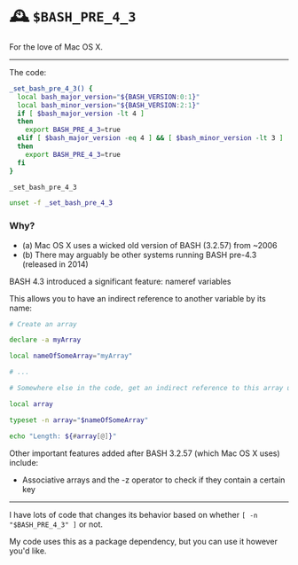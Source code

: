 # 🕰️ `$BASH_PRE_4_3`

For the love of Mac OS X.

---

The code:

```sh
_set_bash_pre_4_3() {
  local bash_major_version="${BASH_VERSION:0:1}"
  local bash_minor_version="${BASH_VERSION:2:1}"
  if [ $bash_major_version -lt 4 ]
  then
    export BASH_PRE_4_3=true
  elif [ $bash_major_version -eq 4 ] && [ $bash_minor_version -lt 3 ]
  then
    export BASH_PRE_4_3=true
  fi
}

_set_bash_pre_4_3

unset -f _set_bash_pre_4_3
```

### Why?

 - (a) Mac OS X uses a wicked old version of BASH (3.2.57) from ~2006
 - (b) There may arguably be other systems running BASH pre-4.3 (released in 2014)
 
BASH 4.3 introduced a significant feature: nameref variables

This allows you to have an indirect reference to another variable by its name:

```sh
# Create an array

declare -a myArray

local nameOfSomeArray="myArray"

# ...

# Somewhere else in the code, get an indirect reference to this array using its name

local array

typeset -n array="$nameOfSomeArray"

echo "Length: ${#array[@]}"
```

Other important features added after BASH 3.2.57 (which Mac OS X uses) include:

 - Associative arrays and the -z operator to check if they contain a certain key

---

I have lots of code that changes its behavior based on whether `[ -n "$BASH_PRE_4_3" ]` or not.

My code uses this as a package dependency, but you can use it however you'd like.
